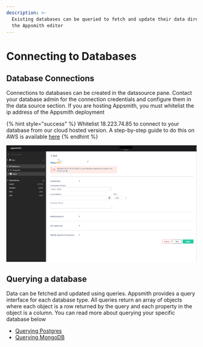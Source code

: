 ```yaml
---
description: >-
  Existing databases can be queried to fetch and update their data directly from
  the Appsmith editor
---
```


# Connecting to Databases

## Database Connections

Connections to databases can be created in the datasource pane. Contact your database admin for the connection credentials and configure them in the data source section. If you are hosting Appsmith, you must whitelist the ip address of the Appsmith deployment

{% hint style="success" %}
Whitelist 18.223.74.85 to connect to your database from our cloud hosted version. A step-by-step guide to do this on AWS is available [here](aws-whitelist.md)
{% endhint %}

![Click to expand](../../.gitbook/assets/datasource-connection.png)

## Querying a database

Data can be fetched and updated using queries. Appsmith provides a query interface for each database type. All queries return an array of objects where each object is a row returned by the query and each property in the object is a column. You can read more about querying your specific database below

* [Querying Postgres](querying-postgres.md)
* [Querying MongoDB](querying-mongodb/)

